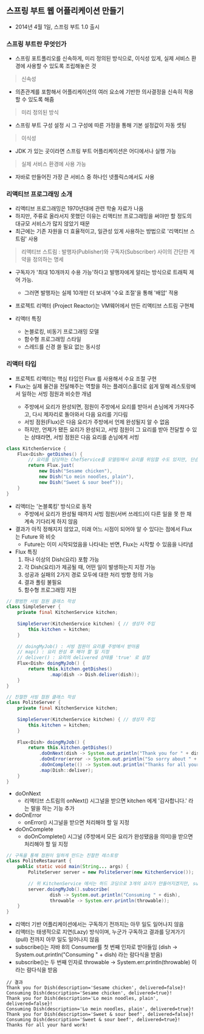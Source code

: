 ## 스프링 부트 웹 어플리케이션 만들기

- 2014년 4월 1일, 스프링 부트 1.0 출시

### 스프링 부트란 무엇인가
- 스프링 포트폴리오를 신속하게, 미리 정의된 방식으로, 이식성 있게, 실제 서비스 환경에 사용할 수 있도록 조립해놓은 것

> 신속성
- 의존관계를 포함해서 어플리케이션의 여러 요소에 기반한 의사결정을 신속히 적용할 수 있도록 해줌

> 미리 정의된 방식
- 스프링 부트 구성 설정 시 그 구성에 따른 가정을 통해 기본 설정값이 자동 셋팅

> 이식성
- JDK 가 있는 곳이라면 스프링 부트 어플리케이션은 어디에서나 실행 가능

> 실제 서비스 환경에 사용 가능
- 자바로 만들어진 가장 큰 서비스 중 하나인 넷플릭스에서도 사용

### 리액티브 프로그래밍 소개
- 리액티브 프로그래밍은 1970년대에 관련 학술 자료가 나옴
- 하지만, 주류로 올라서지 못했던 이유는 리액티브 프로그래밍을 써야만 할 정도의 대규모 서비스가 많지 않았기 때문
- 최근에는 기존 자원을 더 효율적이고, 일관성 있게 사용하는 방법으로 '리액티브 스트림' 사용

> 리액티브 스트림 : 발행자(Publisher)와 구독자(Subscriber) 사이의 간단한 계약을 정의하는 명세
- 구독자가 '최대 10개까지 수용 가능'하다고 발행자에게 알리는 방식으로 트래픽 제어 가능. 
    - 그러면 발행자는 실제 10개만 더 보내며 '수요 조절'을 통해 '배압' 적용
    
- 프로젝트 리액터 (Project Reactor)는 VM웨어에서 만든 리액티브 스트림 구현체
- 리액터 특징
    - 논블로킹, 비동기 프로그래밍 모델
    - 함수형 프로그래밍 스타일
    - 스레드를 신경 쓸 필요 없는 동시성
    
### 리액터 타입
- 프로젝트 리액터는 핵심 타입인 Flux<T> 를 사용해서 수요 조절 구현
- Flux<T>는 실제 물건을 전달해주는 역할을 하는 플레이스홀더로 쉽게 말해 레스토랑에서 일하는 서빙 점원과 비슷한 개념
    - 주방에서 요리가 완성되면, 점원이 주방에서 요리를 받아서 손님에게 가져다주고, 다시 제자리로 돌아와서 다음 요리를 기다림
    - 서빙 점원(Flux<T>)은 다음 요리가 주방에서 언제 완성될지 알 수 없음
    - 하지만, 언제가 됐든 요리가 완성되고, 서빙 점원이 그 요리를 받아 전달할 수 있는 상태라면, 서빙 점원은 다음 요리를 손님에게 서빙
    
````java
class KitchenService {
    Flux<Dish> getDishes() {
        // 요리를 담당하는 ChefService를 모델링해서 요리를 위임할 수도 있지만, 단순한 설명을 위해 하드코딩으로 대체
        return Flux.just(
            new Dish("Sesame chicken"),
            new Dish("Lo mein noodles, plain"),
            new Dish("Sweet & sour beef"));
    }
}
````

- 리액터는 '논블록킹' 방식으로 동작
    - 주방에서 요리가 완성될 때까지 서빙 점원(서버 쓰레드)이 다른 일을 못 한 채 계속 기다리게 하지 않음
- 결과가 아직 정해지지 않았고, 미래 어느 시점이 되어야 알 수 있다는 점에서 Flux 는 Future 와 비슷
    - Future는 이미 시작되었음을 나타내는 반면, Flux는 시작할 수 있음을 나타냄
- Flux 특징 
    1. 하나 이상의 Dish(요리) 포함 가능
    2. 각 Dish(요리)가 제공될 때, 어떤 일이 발생하는지 지정 가능
    3. 성공과 실패의 2가지 경로 모두에 대한 처리 방향 정의 가능
    4. 결과 폴링 불필요
    5. 함수형 프로그래밍 지원
    
````java
// 평범한 서빙 점원 클래스 작성
class SimpleServer {
    private final KitchenService kitchen;
    
    SimpleServer(KitchenService kitchen) { // 생성자 주입
        this.kitchen = kitchen;
    }
    
    // doingMyJob() : 서빙 점원이 요리를 주방에서 받아옴
    // map() : 요리 완성 후 해야 할 일 지정
    // deliver() : 요리의 delivered 상태를 'true' 로 설정  
    Flux<Dish> doingMyJob() {
        return this.kitchen.getDishes()
                .map(dish -> Dish.deliver(dish));
    }
}
````

````java
// 친절한 서빙 점원 클래스 작성
class PoliteServer {
    private final KitchenService kitchen;
        
    SimpleServer(KitchenService kitchen) { // 생성자 주입
        this.kitchen = kitchen;
    }
    
    Flux<Dish> doingMyJob() {
        return this.kitchen.getDishes() 
            .doOnNext(dish -> System.out.println("Thank you for " + dish + "!"))
            .doOnError(error -> System.out.println("So sorry about " + error.getMessage()))
            .doOnComplete(() -> System.out.println("Thanks for all your hard work!"))
            .map(Dish::deliver);
    }
}
````

- doOnNext
    - 리액티브 스트림의 onNext() 시그널을 받으면 kitchen 에게 '감사합니다.' 라는 말을 하는 기능 추가
- doOnError 
    - onError() 시그널을 받으면 처리해야 할 일 지정
- doOnComplete
    - doOnComplete() 시그널 (주방에서 모든 요리가 완성됐음을 의미)을 받으면 처리해야 할 일 지정
    
````java
// 구독을 통해 점원이 일하게 만드는 친절한 레스토랑
class PoliteRestaurant {
    public static void main(String... args) {
        PoliteServer server = new PoliteServer(new KitchenService());
    
        // 위 KitchenService 에서는 하드 코딩으로 3개의 요리가 만들어지겠지만, subscribe()를 호출하지 않으면 doingMyJob 을 호출하더라도 아무 일도 일어나지 않음 
        server.doingMyJob().subscribe(
                dish -> System.out.println("Consuming " + dish),
                throwable -> System.err.println(throwable));
    }
}
````

- 리액터 기반 어플리케이션에서는 구독하기 전까지는 아무 일도 일어나지 않음
- 리액터는 태생적으로 지연(Lazy) 방식이며, 누군가 구독하고 결과를 당겨가기(pull) 전까지 아무 일도 일어나지 않음
- subscribe()는 자바 8의 Consumer를 첫 번째 인자로 받아들임 (dish -> System.out.println("Consuming " + dish) 라는 람다식을 받음)
- subscribe()는 두 번째 인자로 throwable -> System.err.println(throwable) 이라는 람다식을 받음

````plain
// 결과
Thank you for Dish(description='Sesame chicken', delivered=false}!
Consuming Dish(description='Sesame chicken', delivered=true}!
Thank you for Dish(description='Lo mein noodles, plain', delivered=false}!
Consuming Dish(description='Lo mein noodles, plain', delivered=true}!
Thank you for Dish(description='Sweet & sour beef', delivered=false}!
Consuming Dish(description='Sweet & sour beef', delivered=true}!
Thanks for all your hard work!
````
